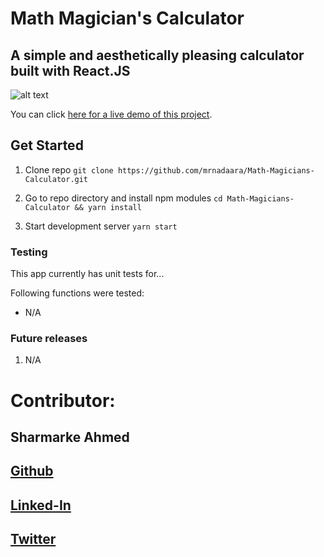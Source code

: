 # Math Magician's Calculator

## A simple and aesthetically pleasing calculator built with React.JS

![alt text](./docs/demo.gif)

You can click [here for a live demo of this project](https://mmcalculator.herokuapp.com/).

## Get Started

1. Clone repo ``` git clone https://github.com/mrnadaara/Math-Magicians-Calculator.git ```

2. Go to repo directory and install npm modules ``` cd Math-Magicians-Calculator && yarn install ```

3. Start development server ``` yarn start ```

### Testing

This app currently has unit tests for...

Following functions were tested:

- N/A

### Future releases

1. N/A

# Contributor:

## Sharmarke Ahmed

## [Github](https://github.com/mrnadaara)  
## [Linked-In](https://www.linkedin.com/in/sharmarke-ahmed/)
## [Twitter](https://twitter.com/mrnadaara)